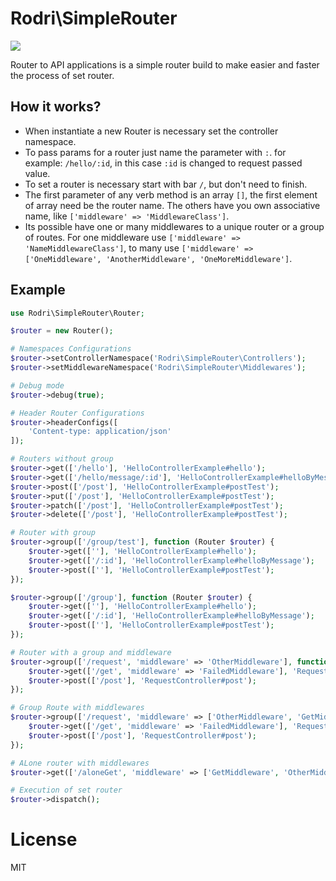 # Rodri\SimpleRouter

<img src="https://img.shields.io/badge/php-%5E8.0-blue">

Router to API applications is a simple router build to make easier
and faster the process of set router. 

## How it works?

* When instantiate a new Router is necessary set the controller
namespace.
* To pass params for a router just name the parameter with `:`.
for example: `/hello/:id`, in this case `:id` is changed to request passed value.
* To set a router is necessary start with bar `/`, but don't need to finish.
* The first parameter of any verb method is an array `[]`, the first element
of array need be the router name. The others have you own associative name, like `['middleware' => 'MiddlewareClass']`.
* Its possible have one or many middlewares to a unique router or a group of routes.
For one middleware use `['middleware' => 'NameMiddlewareClass']`, to many
  use `['middleware' => ['OneMiddleware', 'AnotherMiddleware', 'OneMoreMiddleware']`.

## Example
```php
use Rodri\SimpleRouter\Router;

$router = new Router();

# Namespaces Configurations
$router->setControllerNamespace('Rodri\SimpleRouter\Controllers');
$router->setMiddlewareNamespace('Rodri\SimpleRouter\Middlewares');

# Debug mode
$router->debug(true);

# Header Router Configurations
$router->headerConfigs([
    'Content-type: application/json'
]);

# Routers without group
$router->get(['/hello'], 'HelloControllerExample#hello');
$router->get(['/hello/message/:id'], 'HelloControllerExample#helloByMessage');
$router->post(['/post'], 'HelloControllerExample#postTest');
$router->put(['/post'], 'HelloControllerExample#postTest');
$router->patch(['/post'], 'HelloControllerExample#postTest');
$router->delete(['/post'], 'HelloControllerExample#postTest');

# Router with group
$router->group(['/group/test'], function (Router $router) {
    $router->get([''], 'HelloControllerExample#hello');
    $router->get(['/:id'], 'HelloControllerExample#helloByMessage');
    $router->post([''], 'HelloControllerExample#postTest');
});

$router->group(['/group'], function (Router $router) {
    $router->get([''], 'HelloControllerExample#hello');
    $router->get(['/:id'], 'HelloControllerExample#helloByMessage');
    $router->post([''], 'HelloControllerExample#postTest');
});

# Router with a group and middleware
$router->group(['/request', 'middleware' => 'OtherMiddleware'], function (Router $router) {
    $router->get(['/get', 'middleware' => 'FailedMiddleware'], 'RequestController#get');
    $router->post(['/post'], 'RequestController#post');
});

# Group Route with middlewares
$router->group(['/request', 'middleware' => ['OtherMiddleware', 'GetMiddleware']], function (Router $router) {
    $router->get(['/get', 'middleware' => 'FailedMiddleware'], 'RequestController#get');
    $router->post(['/post'], 'RequestController#post');
});

# ALone router with middlewares
$router->get(['/aloneGet', 'middleware' => ['GetMiddleware', 'OtherMiddleware', 'FailedMiddleware']], 'RequestController#get');

# Execution of set router
$router->dispatch();

```

# License

MIT
